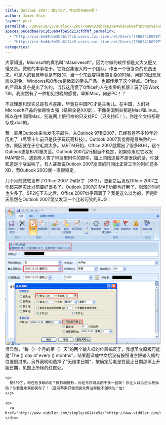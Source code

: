 ```yaml
---
title: Outlook 2007: 都SP2了，咋还恁多BUG呢？
author: James Shih
layout: post
permalink: /2009/10/25/outlook-2007-%e9%83%bdsp2%e4%ba%86%ef%bc%8c%e5%92%8b%e8%bf%98%e6%81%81%e5%a4%9abug%e5%91%a2%ef%bc%9f/
spaces_666edbae79c1d30694f5e5d213cfdf0f_permalink:
  - "http://cid-6ed4d3e2ba61f4c5.users.api.live.net/Users(7986241009977783493)/Blogs('6ED4D3E2BA61F4C5!102')/Entries('6ED4D3E2BA61F4C5!654')?authkey=72j5ZQnBJYQ%24"
  - "http://cid-6ed4d3e2ba61f4c5.users.api.live.net/Users(7986241009977783493)/Blogs('6ED4D3E2BA61F4C5!102')/Entries('6ED4D3E2BA61F4C5!654')?authkey=72j5ZQnBJYQ%24"
categories:
---
```

<div id="msgcns!6ED4D3E2BA61F4C5!654" class="bvMsg">
  <p>
    大家知道，Microsoft的真名叫“Massivesoft”，因为它做的软件都是又大又肥又慢又贵。微软的本事在于，它能召集很大的一个团队，作出一个很复杂的东西出来。可是人的智慧毕竟是有限的，当一个东西变得极端复杂的时候，问题的出现就难以避免。Windows和Office是微软的拳头产品，也都传承了这个特点。Office的严肃和复杂是出了名的，当我这用惯了Office的人在水果的机器上玩了玩iWork ‘09，我突然有了一种相见恨晚的感觉，早知Mac，何必PC！？
  </p>
  
  <p>
    不过理想和现实总是有点差距，毕竟在中国PC才是主角儿。在中国，人们对Microsoft产品的依赖性太强（结果全是XX版），不像美国到处都是Mac和Linux。所以在中国用Mac，别说网上银行啥的只支持PC（只支持IE！），你连个文档都得存成.doc的。
  </p>
  
  <p>
    我一直用Outlook来收发电子邮件，从Outlook 97到2007，已经有差不多10年的历史了（尽管十年前只是孩子玩玩高科技）。Outlook 2007我觉得是最失败的一作，原因就在于它毛病太多。从RTM开始，Office 2007就爆出了很多BUG，这个Outlook更是BUG重灾区。Outlook 2007运行相当不稳定，如果你用过它收发IMAP邮件，遇到有人寄了带巨型附件的邮件，加上网络连接不是很快的话，你就知道是个啥滋味了。有人甚至说Outlook 2007崩溃的时间比正常工作的时间还多XD，而Outlook 2003就一直很稳定。
  </p>
  
  <p>
    几个月前微软发布了Office 2007 2号补丁（SP2），更新之后发现Office 2007工作起来确实比以前要好很多了，Outlook 2007的IMAP功能也好用了，崩溃的时间也少多了。SP2吃下去之后，Office 2007似乎圆满了？我是这么以为的，但是昨天居然在Outlook 2007里又发现一个比较可笑的BUG：
  </p>
  
  <p>
    <img src="/media/legacy/2009/10/outlook_2007_sp2_bugs_1.png" alt="都SP2了，咋还恁多BUG呢？">
      很显然，“每（）个月的第（）天”的两个输入框的位置搞反了，我想英文原版可能是“The () day of every () months”，结果翻译成中文后没有按照语序把输入框的位置倒过来。另外我明明选择了“无结束日期”，按确定后老是在截止日期那填上开始日期，见图上所标的红框处。
    </p>
    
    <p>
      都SP2了，咋还恁多BUG呢？微软啊微软，你这东西可卖两千多一套啊！你让人以后怎么敢掏钱？你看连水果都笑你了！（话说苹果好像很喜欢弄这种酸不溜秋的广告）
    </p>
    
    <p>
      <a href="http://www.viddler.com/simple/e614ce5a/">http://www.viddler.com/simple/e614ce5a/</a> </div>
